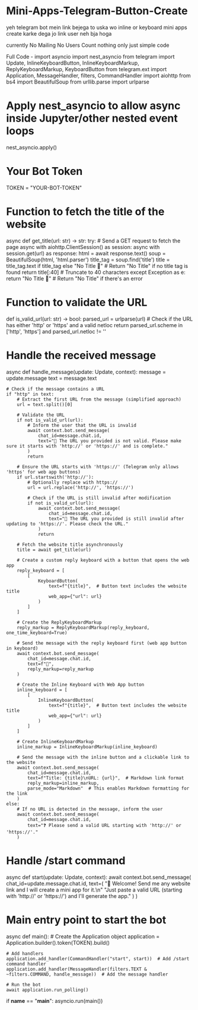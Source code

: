 # Mini-Apps-Telegram-Button-Create

yeh telegram bot mein link bejega to uska wo inline or keyboard mini apps create karke dega jo link user neh bja hoga


currently
No Mailing
No Users Count
nothing only just simple code


Full Code -
import asyncio
import nest_asyncio
from telegram import Update, InlineKeyboardButton, InlineKeyboardMarkup, ReplyKeyboardMarkup, KeyboardButton
from telegram.ext import Application, MessageHandler, filters, CommandHandler
import aiohttp
from bs4 import BeautifulSoup
from urllib.parse import urlparse

# Apply nest_asyncio to allow async inside Jupyter/other nested event loops
nest_asyncio.apply()

# Your Bot Token
TOKEN = "YOUR-BOT-TOKEN"

# Function to fetch the title of the website
async def get_title(url: str) -> str:
    try:
        # Send a GET request to fetch the page
        async with aiohttp.ClientSession() as session:
            async with session.get(url) as response:
                html = await response.text()
                soup = BeautifulSoup(html, 'html.parser')
                title_tag = soup.find('title')
                title = title_tag.text if title_tag else "No Title 🚫"  # Return "No Title" if no title tag is found
                return title[:40]  # Truncate to 40 characters
    except Exception as e:
        return "No Title 🚫"  # Return "No Title" if there's an error

# Function to validate the URL
def is_valid_url(url: str) -> bool:
    parsed_url = urlparse(url)
    # Check if the URL has either 'http' or 'https' and a valid netloc
    return parsed_url.scheme in ['http', 'https'] and parsed_url.netloc != ''

# Handle the received message
async def handle_message(update: Update, context):
    message = update.message
    text = message.text
    
    # Check if the message contains a URL
    if "http" in text:
        # Extract the first URL from the message (simplified approach)
        url = text.split()[0]
        
        # Validate the URL
        if not is_valid_url(url):
            # Inform the user that the URL is invalid
            await context.bot.send_message(
                chat_id=message.chat.id,
                text="🚫 The URL you provided is not valid. Please make sure it starts with 'http://' or 'https://' and is complete."
            )
            return

        # Ensure the URL starts with 'https://' (Telegram only allows 'https' for web app buttons)
        if url.startswith('http://'):
            # Optionally replace with https://
            url = url.replace('http://', 'https://')

            # Check if the URL is still invalid after modification
            if not is_valid_url(url):
                await context.bot.send_message(
                    chat_id=message.chat.id,
                    text="🚫 The URL you provided is still invalid after updating to 'https://'. Please check the URL."
                )
                return

        # Fetch the website title asynchronously
        title = await get_title(url)
        
        # Create a custom reply keyboard with a button that opens the web app
        reply_keyboard = [
            [
                KeyboardButton(
                    text=f"{title}",  # Button text includes the website title
                    web_app={"url": url}
                )
            ]
        ]
        
        # Create the ReplyKeyboardMarkup
        reply_markup = ReplyKeyboardMarkup(reply_keyboard, one_time_keyboard=True)
        
        # Send the message with the reply keyboard first (web app button in keyboard)
        await context.bot.send_message(
            chat_id=message.chat.id,
            text=f"🥳",
            reply_markup=reply_markup
        )
        
        # Create the Inline Keyboard with Web App button
        inline_keyboard = [
            [
                InlineKeyboardButton(
                    text=f"{title}",  # Button text includes the website title
                    web_app={"url": url}
                )
            ]
        ]
        
        # Create InlineKeyboardMarkup
        inline_markup = InlineKeyboardMarkup(inline_keyboard)
        
        # Send the message with the inline button and a clickable link to the website
        await context.bot.send_message(
            chat_id=message.chat.id,
            text=f"Title: {title}\nURL: {url}",  # Markdown link format
            reply_markup=inline_markup,
            parse_mode="Markdown"  # This enables Markdown formatting for the link
        )
    else:
        # If no URL is detected in the message, inform the user
        await context.bot.send_message(
            chat_id=message.chat.id,
            text="❓ Please send a valid URL starting with 'http://' or 'https://'."
        )

# Handle /start command
async def start(update: Update, context):
    await context.bot.send_message(
        chat_id=update.message.chat.id,
        text=(
            "👋 Welcome! Send me any website link and I will create a mini app for it.\n"
            "Just paste a valid URL (starting with 'http://' or 'https://') and I'll generate the app."
        )
    )

# Main entry point to start the bot
async def main():
    # Create the Application object
    application = Application.builder().token(TOKEN).build()
    
    # Add handlers
    application.add_handler(CommandHandler("start", start))  # Add /start command handler
    application.add_handler(MessageHandler(filters.TEXT & ~filters.COMMAND, handle_message))  # Add the message handler
    
    # Run the bot
    await application.run_polling()

if __name__ == "__main__":
    asyncio.run(main())
    

